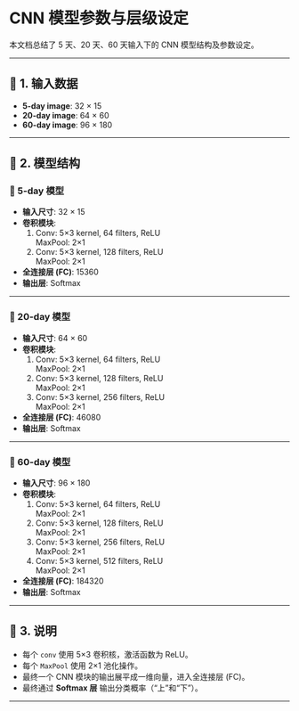 # CNN 模型参数与层级设定

本文档总结了 5 天、20 天、60 天输入下的 CNN 模型结构及参数设定。

---

## 📌 1. 输入数据
- **5-day image**: 32 × 15  
- **20-day image**: 64 × 60  
- **60-day image**: 96 × 180  

---

## 📌 2. 模型结构

### 🔹 5-day 模型
- **输入尺寸**: 32 × 15  
- **卷积模块**:
  1. Conv: 5×3 kernel, 64 filters, ReLU  
     MaxPool: 2×1  
  2. Conv: 5×3 kernel, 128 filters, ReLU  
     MaxPool: 2×1  
- **全连接层 (FC)**: 15360  
- **输出层**: Softmax  

---

### 🔹 20-day 模型
- **输入尺寸**: 64 × 60  
- **卷积模块**:
  1. Conv: 5×3 kernel, 64 filters, ReLU  
     MaxPool: 2×1  
  2. Conv: 5×3 kernel, 128 filters, ReLU  
     MaxPool: 2×1  
  3. Conv: 5×3 kernel, 256 filters, ReLU  
     MaxPool: 2×1  
- **全连接层 (FC)**: 46080  
- **输出层**: Softmax  

---

### 🔹 60-day 模型
- **输入尺寸**: 96 × 180  
- **卷积模块**:
  1. Conv: 5×3 kernel, 64 filters, ReLU  
     MaxPool: 2×1  
  2. Conv: 5×3 kernel, 128 filters, ReLU  
     MaxPool: 2×1  
  3. Conv: 5×3 kernel, 256 filters, ReLU  
     MaxPool: 2×1  
  4. Conv: 5×3 kernel, 512 filters, ReLU  
     MaxPool: 2×1  
- **全连接层 (FC)**: 184320  
- **输出层**: Softmax  

---

## 📌 3. 说明
- 每个 `conv` 使用 5×3 卷积核，激活函数为 ReLU。  
- 每个 `MaxPool` 使用 2×1 池化操作。  
- 最终一个 CNN 模块的输出展平成一维向量，进入全连接层 (FC)。  
- 最终通过 **Softmax 层** 输出分类概率（“上”和“下”）。  

---
